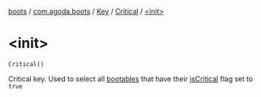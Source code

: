 [boots](../../../index.md) / [com.agoda.boots](../../index.md) / [Key](../index.md) / [Critical](index.md) / [&lt;init&gt;](./-init-.md)

# &lt;init&gt;

`Critical()`

Critical key. Used to select all [bootables](../../-bootable/index.md) that have their
[isCritical](../../-bootable/is-critical.md) flag set to `true`

